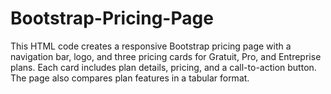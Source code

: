 # Bootstrap-Pricing-Page
This HTML code creates a responsive Bootstrap pricing page with a navigation bar, logo, and three pricing cards for Gratuit, Pro, and Entreprise plans. Each card includes plan details, pricing, and a call-to-action button. The page also compares plan features in a tabular format.
